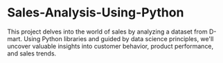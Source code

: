 # Sales-Analysis-Using-Python
This project delves into the world of  sales by analyzing a dataset from D-mart. Using Python libraries and guided by data science principles, we'll uncover valuable insights into customer behavior, product performance, and sales trends.
